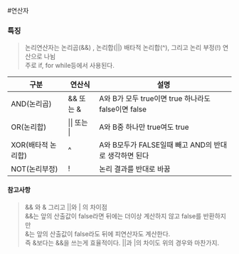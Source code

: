 #연산자 
### 특징
> 논리연산자는 논리곱(&&) , 논리합(||) 배타적 논리합(^), 그리고 논리 부정(!) 연산으로 나뉨  
> 주로 if, for while등에서 사용된다.

|구분|연산식|설명|
|---|---|---|
|AND(논리곱)|&& 또는 &|A와 B가 모두 true이면 true 하나라도 false이면 false|
|OR(논리합)|\|\| 또는 \||A와 B중 하나만 true여도 true| 
|XOR(배타적 논리합)|^| A와 B모두가 FALSE일때 빼고 AND의 반대로 생각하면 된다|
|NOT(논리부정)|!|논리 결과를 반대로 바꿈|

#### 참고사항
>&& 와 & 그리고 ||와 | 의 차이점  
>&&는 앞의 산출값이 false라면 뒤에는 더이상 계산하지 않고 false를 반환하지만  
>&는 앞의 산출값이 false라도 뒤에 피연산자도 계산한다.  
>즉 &보다는 &&을 쓰는게 효율적이다.
>||과 |의 차이도 위의 경우와 마찬가지.
>